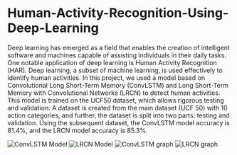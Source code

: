 # Human-Activity-Recognition-Using-Deep-Learning
Deep learning has emerged as a field that enables the creation of intelligent software and machines capable of assisting individuals in their daily tasks. One notable application of deep learning is Human Activity Recognition (HAR). Deep learning, a subset of machine learning, is used effectively to identify human activities. In this project, we used a model based on Convolutional Long Short-Term Memory (ConvLSTM) and Long Short-Term Memory with Convolutional Networks (LRCN) to detect human activities. This model is trained on the UCF50 dataset, which allows rigorous testing and validation. A dataset is created from the main dataset (UCF 50) with 10 action categories, and further, the dataset is split into two parts: testing and validation. Using the subsequent dataset, the ConvLSTM model accuracy is 81.4%, and the LRCN model accuracy is 85.3%.

![ConvLSTM Model](https://github.com/sravanthvk/Human-Activity-Recognition-Using-Deep-Learning/assets/111895531/84bf3e3b-3561-4e74-8365-9b26f43eaff7)
![LRCN Model](https://github.com/sravanthvk/Human-Activity-Recognition-Using-Deep-Learning/assets/111895531/67125896-b86f-4563-bb7a-e832329b25b0)
![ConvLSTM graph](https://github.com/sravanthvk/Human-Activity-Recognition-Using-Deep-Learning/assets/111895531/e046496f-2d92-4b4f-95e8-4b47113b1d11)
![LRCN graph](https://github.com/sravanthvk/Human-Activity-Recognition-Using-Deep-Learning/assets/111895531/ae29c4bc-0a15-4e22-a0bc-dec0652755bf)
